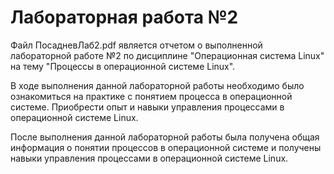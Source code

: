 # Лабораторная работа №2
Файл ПосадневЛаб2.pdf является отчетом о выполненной лабораторной работе №2 по дисциплине "Операционная система Linux" на тему "Процессы в операционной системе Linux".

В ходе выполнения данной лабораторной работы необходимо было ознакомиться на практике с понятием процесса в операционной системе. Приобрести опыт и навыки управления процессами в операционной системе Linux.

После выполнения данной лабораторной работы была получена общая информация о понятии процессов в операционной системе и получены навыки управления процессами в операционной системе Linux. 
